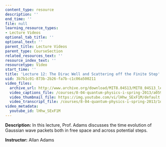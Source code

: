 ```yaml
---
content_type: resource
description: ''
end_time: ''
file: null
learning_resource_types:
- Lecture Videos
optional_tab_title: ''
optional_text: ''
parent_title: Lecture Videos
parent_type: CourseSection
related_resources_text: ''
resource_index_text: ''
resourcetype: Video
start_time: ''
title: 'Lecture 12: The Dirac Well and Scattering off the Finite Step'
uid: 3b7b1c01-873b-2b26-fa7b-c1c06a500211
video_files:
  archive_url: http://www.archive.org/download/MIT8.04S13/MIT8_04S13_lec12_300k.mp4
  video_captions_file: /courses/8-04-quantum-physics-i-spring-2013/a059f1fea9ee5066b58b5234896e8609_lHhw_SExF1M.vtt
  video_thumbnail_file: https://img.youtube.com/vi/lHhw_SExF1M/default.jpg
  video_transcript_file: /courses/8-04-quantum-physics-i-spring-2013/1dd0d1ad88a36ab16cf2785a0dfb6703_lHhw_SExF1M.pdf
video_metadata:
  youtube_id: lHhw_SExF1M
---
```


**Description:** In this lecture, Prof. Adams discusses the time evolution of Gaussian wave packets both in free space and across potential steps.

**Instructor:** Allan Adams